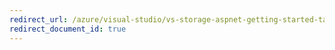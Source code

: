 ```yaml
---
redirect_url: /azure/visual-studio/vs-storage-aspnet-getting-started-tables
redirect_document_id: true
---
```

